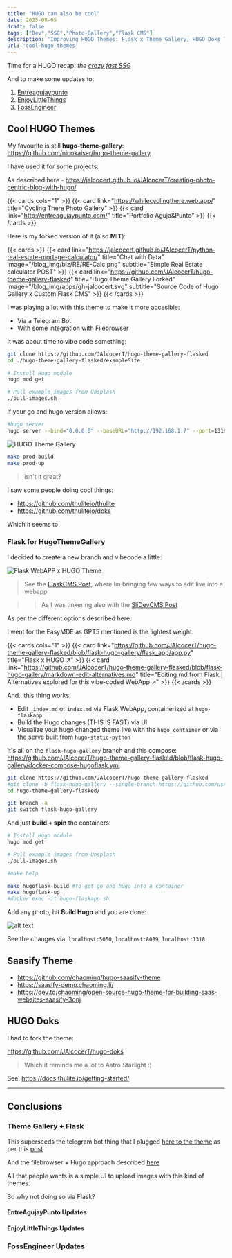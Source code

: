 ```yaml
---
title: "HUGO can also be cool"
date: 2025-08-05
draft: false
tags: ["Dev","SSG","Photo-Gallery","Flask CMS"]
description: 'Improving HUGO Themes: Flask x Theme Gallery, HUGO Doks Tweaks'
url: 'cool-hugo-themes'
---
```



Time for a HUGO recap: *the [crazy fast SSG](https://jalcocert.github.io/JAlcocerT/using-hugo-as-website/)*

And to make some updates to:

1. [Entreagujaypunto](#entreagujaypunto-updates)
2. [EnjoyLittleThings](#enjoylittlethings-updates)
3. [FossEngineer](#fossengineer-updates)

## Cool HUGO Themes

My favourite is still **hugo-theme-gallery**: https://github.com/nicokaiser/hugo-theme-gallery

I have used it for some projects:

As described here - https://jalcocert.github.io/JAlcocerT/creating-photo-centric-blog-with-hugo/

{{< cards cols="1" >}}
  {{< card link="https://whilecyclingthere.web.app/" title="Cycling There Photo Gallery" >}}
  {{< card link="http://entreagujaypunto.com/" title="Portfolio Aguja&Punto" >}}
{{< /cards >}}

Here is my forked version of it (also **MIT**):

{{< cards >}}
  {{< card link="https://jalcocert.github.io/JAlcocerT/python-real-estate-mortage-calculator/" title="Chat with Data" image="/blog_img/biz/RE/RE-Calc.png" subtitle="Simple Real Estate calculator POST" >}}
  {{< card link="https://github.com/JAlcocerT/hugo-theme-gallery-flasked" title="Hugo Theme Gallery Forked" image="/blog_img/apps/gh-jalcocert.svg" subtitle="Source Code of Hugo Gallery x Custom Flask CMS" >}}
{{< /cards >}}

I was playing a lot with this theme to make it more accesible:

* Via a Telegram Bot
* With some integration with Filebrowser

It was about time to vibe code something:

```sh
git clone https://github.com/JAlcocerT/hugo-theme-gallery-flasked
cd ./hugo-theme-gallery-flasked/exampleSite

# Install Hugo module
hugo mod get

# Pull example images from Unsplash
./pull-images.sh
```

If your go and hugo version allows: 
```sh
#hugo server
hugo server --bind="0.0.0.0" --baseURL="http://192.168.1.7" --port=1319
```

![HUGO Theme Gallery](/blog_img/web/hugo-theme-gallery.png)

```sh
make prod-build
make prod-up
```

> isn't it great?


I saw some people doing cool things:

* https://github.com/thuliteio/thulite
* https://github.com/thuliteio/doks

Which it seems to

### Flask for HugoThemeGallery

I decided to create a new branch and vibecode a little:

![Flask WebAPP x HUGO Theme](/blog_img/web/hugo-themegallery-flask.png)

> See the [FlaskCMS Post](https://jalcocert.github.io/JAlcocerT/make-cms/), where Im bringing few ways to edit live into a webapp

> > As I was tinkering also with the [SliDevCMS Post](https://jalcocert.github.io/JAlcocerT/make-slidev/)

As per the different options described here.

I went for the EasyMDE as GPT5 mentioned is the lightest weight.

{{< cards cols="1" >}}
  {{< card link="https://github.com/JAlcocerT/hugo-theme-gallery-flasked/blob/flask-hugo-gallery/flask_app/app.py" title="Flask x HUGO ↗" >}}
  {{< card link="https://github.com/JAlcocerT/hugo-theme-gallery-flasked/blob/flask-hugo-gallery/markdown-edit-alternatives.md" title="Editing md from Flask | Alternatives explored for this vibe-coded WebApp ↗" >}}
{{< /cards >}}

And...this thing works:

- Edit `_index.md` or `index.md` via Flask WebApp, containerized at `hugo-flaskapp`
- Build the Hugo changes (THIS IS FAST) via UI 
- Visualize your hugo changed theme live with the `hugo_container` or via the serve built from `hugo-static-python`

It's all on the `flask-hugo-gallery` branch and this compose: https://github.com/JAlcocerT/hugo-theme-gallery-flasked/blob/flask-hugo-gallery/docker-compose-hugoflask.yml

```sh
git clone https://github.com/JAlcocerT/hugo-theme-gallery-flasked
#git clone -b flask-hugo-gallery --single-branch https://github.com/user/repo.git
cd hugo-theme-gallery-flasked/
```


```sh
git branch -a
git switch flask-hugo-gallery
```

And just **build + spin** the containers:

```sh
# Install Hugo module
hugo mod get

# Pull example images from Unsplash
./pull-images.sh

#make help

make hugoflask-build #to get go and hugo into a container
make hugoflask-up
#docker exec -it hugo-flaskapp sh
```

Add any photo, hit **Build Hugo** and you are done:

![alt text](/blog_img/web/WebsSnapshots/hugo-flask-build.png)

See the changes via: `localhost:5050`, `localhost:8089`, `localhost:1318`

## Saasify Theme

* https://github.com/chaoming/hugo-saasify-theme
* https://saasify-demo.chaoming.li/
* https://dev.to/chaoming/open-source-hugo-theme-for-building-saas-websites-saasify-3onj

## HUGO Doks

I had to fork the theme:

https://github.com/JAlcocerT/hugo-doks

> Which it reminds me a lot to Astro Starlight :)

See: https://docs.thulite.io/getting-started/


---

## Conclusions


### Theme Gallery + Flask

This superseeds the telegram bot thing that I plugged [here to the theme](https://github.com/JAlcocerT/EntreAgujayPunto/tree/main/TelegramBot) as per this [post](https://jalcocert.github.io/JAlcocerT/no-code-ai-tools/#tg-bots)

And the filebrowser + Hugo approach described [here](https://jalcocert.github.io/JAlcocerT/websites-themes-2024/#filebrowser-x-hugo)

All that people wants is a simple UI to upload images with this kind of themes.

So why not doing so via Flask?

#### EntreAgujayPunto Updates



#### EnjoyLittleThings Updates

### FossEngineer Updates